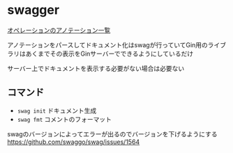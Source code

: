 # swagger

[オペレーションのアノテーション一覧](https://github.com/swaggo/swag/blob/master/README.md#api-operation)

アノテーションをパースしてドキュメント化はswagが行っていてGin用のライブラリはあくまでその表示をGinサーバーでできるようにしているだけ

サーバー上でドキュメントを表示する必要がない場合は必要ない

## コマンド
- `swag init` ドキュメント生成
- `swag fmt` コメントのフォーマット

swagのバージョンによってエラーが出るのでバージョンを下げるようにする
https://github.com/swaggo/swag/issues/1564
